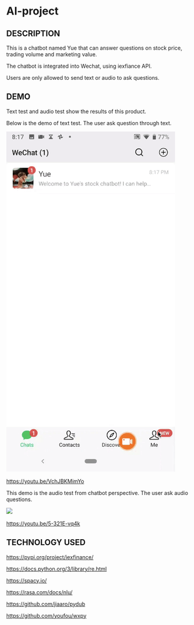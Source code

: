 # AI-project  

## DESCRIPTION
This is a chatbot named Yue that can answer questions on stock price, trading volume and marketing value. 

The chatbot is integrated into Wechat, using iexfiance API.

Users are only allowed to send text or audio to ask questions.

## DEMO
Text test and audio test show the results of this product.  

Below is the demo of text test. The user ask question through text.  

![](text.gif)   

https://youtu.be/VchJBKMimYo  

This demo is the audio test from chatbot perspective. The user ask audio questions.   

![](audio.gif)  

https://youtu.be/5-321E-vq4k

## TECHNOLOGY USED
https://pypi.org/project/iexfinance/  

https://docs.python.org/3/library/re.html  

https://spacy.io/  

https://rasa.com/docs/nlu/  

https://github.com/jiaaro/pydub  

https://github.com/youfou/wxpy  









